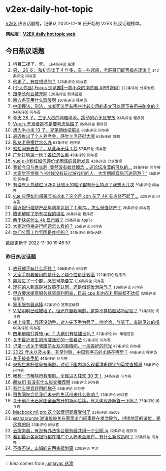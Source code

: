 # v2ex-daily-hot-topic

[V2EX](https://www.v2ex.com/) 热议话题榜，记录从 2020-12-18 日开始的 V2EX 热议话题榜单。

**网站版：[V2EX daily hot topic web](https://boojack.github.io/v2ex-daily-hot-topic-web/)**

## 今日热议话题

<!-- TODAY BEGIN -->

1. [科目二挂了，草。](https://www.v2ex.com/t/899050) `164条评论` `生活`
1. [男， 26 岁，和初恋谈了 4 年多，有一些迷惑，老哥哥们能否指点迷津？](https://www.v2ex.com/t/899026) `143条评论` `问与答`
1. [他走了，有啥想说的？](https://www.v2ex.com/t/899118) `125条评论` `问与答`
1. [[个人作品] Focus 浏览器🚀一款小众的浏览器 APP[送码]](https://www.v2ex.com/t/899004) `122条评论` `分享发现`
1. [跟学长创业被开除](https://www.v2ex.com/t/899021) `120条评论` `职场话题`
1. [南方冬天用什么取暖啊](https://www.v2ex.com/t/899099) `107条评论` `程序员`
1. [中国民法，刑法，或者宪法里有哪些比较实用的条文可以背下来用来防身的？](https://www.v2ex.com/t/899084) `94条评论` `问与答`
1. [今天 28 了，三无人员的两难境地，躁动的心无处安放](https://www.v2ex.com/t/898993) `93条评论` `程序员`
1. [Vue.js 开发者是不是要考虑后路了](https://www.v2ex.com/t/899106) `85条评论` `程序员`
1. [想入手小米 13 了，兄弟萌给把把关](https://www.v2ex.com/t/899045) `83条评论` `问与答`
1. [最近推出了个人养老金，感觉羊毛还挺大呢](https://www.v2ex.com/t/898978) `65条评论` `成都`
1. [队友老是摆烂怎么办](https://www.v2ex.com/t/899005) `63条评论` `程序员`
1. [蛤蛤同志去世了，从此再无续 1 秒](https://www.v2ex.com/t/899112) `57条评论` `问与答`
1. [广州打响第一枪？各位怎么看](https://www.v2ex.com/t/899107) `49条评论` `问与答`
1. [vuejs 小粉红如何评价尤雨溪的最新发言](https://www.v2ex.com/t/899126) `43条评论` `分享发现`
1. [我蛤今日与世长辞, 竟然没有蛤丝悼念... 这论坛冷漠的可以的...](https://www.v2ex.com/t/899150) `38条评论` `问与答`
1. [大家觉不觉得 “小时候没有玩过游戏机的人，大学期间容易沉迷网游？”](https://www.v2ex.com/t/899036) `36条评论` `问与答`
1. [有没有人总结过 V2EX 比较火的帖子都有什么特点？我想火几次](https://www.v2ex.com/t/898972) `33条评论` `问与答`
1. [vue 应用如何部署节省成本？这个月 cdn 花了 4K 有点烧不起了...](https://www.v2ex.com/t/899198) `32条评论` `问与答`
1. [最近银行理财产品年利率达到了 1.88%，怎么保值财产？](https://www.v2ex.com/t/898992) `26条评论` `问与答`
1. [腾讯解除了所有拦截的域名](https://www.v2ex.com/t/898953) `26条评论` `程序员`
1. [两千块买什么 4k 显示器？](https://www.v2ex.com/t/899083) `25条评论` `Apple`
1. [大家对电梯逆行问题怎么看的？](https://www.v2ex.com/t/898988) `25条评论` `问与答`
1. [你们公司工作氛围是咋样的？](https://www.v2ex.com/t/898960) `24条评论` `职场话题`

数据更新于 2022-11-30 19:46:57

<!-- TODAY END -->

### 昨日热议话题

<!-- YESTERDAY BEGIN -->

1. [放开躺平有什么坏处？](https://www.v2ex.com/t/898693) `206条评论` `问与答`
1. [大家手机套餐用的是什么？哪个性价比较高](https://www.v2ex.com/t/898718) `122条评论` `程序员`
1. [朋友进了一个群，感觉可能要完](https://www.v2ex.com/t/898721) `116条评论` `问与答`
1. [现在的人到底是对政策不认同，还是借题发泄戾气？](https://www.v2ex.com/t/898709) `106条评论` `问与答`
1. [甲方要求提高服务器资源利用率，目前 cpu 和内存利用率都不达标](https://www.v2ex.com/t/898820) `92条评论` `程序员`
1. [家用服务器选择](https://www.v2ex.com/t/898705) `87条评论` `宽带症候群`
1. [V 站明明已经被墙了，但还在自我阉割，这算不算热脸贴冷屁股？](https://www.v2ex.com/t/898837) `71条评论` `问与答`
1. [楼上噪音，我还没动手，对方先下手为强了，哈哈哈，气笑了，有碰见过的吗](https://www.v2ex.com/t/898751) `68条评论` `问与答`
1. [四年前端打算转 go 了 大佬们有啥建议吗？](https://www.v2ex.com/t/898689) `67条评论` `Go 编程语言`
1. [关于最近发生的示威活动的一些看法](https://www.v2ex.com/t/898823) `52条评论` `问与答`
1. [记录一点关于我跟前女友的事情吧，一段美好的时光](https://www.v2ex.com/t/898815) `47条评论` `问与答`
1. [2022 年末以及未来，非常时刻，中国程序员的出路在哪里？](https://www.v2ex.com/t/898866) `44条评论` `程序员`
1. [关于被查手机](https://www.v2ex.com/t/898723) `44条评论` `问与答`
1. [央视世界杯信号被阉割，讨论下国内怎么观看清晰稳定的英文直播源](https://www.v2ex.com/t/898750) `36条评论` `问与答`
1. [畅想一下解除所有限制。全民进入狂欢 30 天！](https://www.v2ex.com/t/898717) `34条评论` `问与答`
1. [朋友们 有没有什么爽文推荐啊](https://www.v2ex.com/t/898842) `28条评论` `问与答`
1. [有什么便宜好用的梯子](https://www.v2ex.com/t/898879) `26条评论` `问与答`
1. [租售同权会给我们未来的生活带来什么影响？](https://www.v2ex.com/t/898844) `25条评论` `问与答`
1. [关于前几天石家庄全面放开的新闻后续，有大佬现身解答一下吗？](https://www.v2ex.com/t/898719) `25条评论` `问与答`
1. [Macbook m1 pro 这个破音问题真受够了](https://www.v2ex.com/t/898759) `23条评论` `macOS`
1. [@zhaorunze 说诸位被关在家里出门闹事是在发泄戾气，封锁地区的诸位，是这样的吗](https://www.v2ex.com/t/898776) `23条评论` `问与答`
1. [云服务器，有没有办法多台服务器共用一个公网 ip](https://www.v2ex.com/t/898792) `22条评论` `程序员`
1. [看到最近各家银行都在推广个人养老金账户，有什么新政策吗？](https://www.v2ex.com/t/898746) `22条评论` `问与答`
1. [不得不说，山姆的东西害挺划算](https://www.v2ex.com/t/898726) `22条评论` `生活`

<!-- YESTERDAY END -->

---

💡 Idea comes from [justjavac 迷渡](https://github.com/justjavac/)
